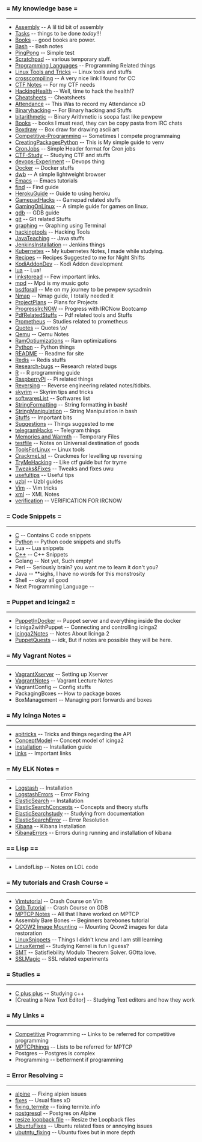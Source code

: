 ### = My knowledge base =
***
  * [Assembly](Assembly) -- A lil tid bit of assembly
  * [Tasks](Tasks) -- things to be done _today_!!!         
  * [Books](Books) -- good books are power.   
  * [Bash](Bash) -- Bash notes
  * [PingPong](ping/pinopong.md) -- Simple test
  * [Scratchpad](Scratchpad) -- various temporary stuff.   
  * [Programming Languages](Programming) -- Programming Related things   
  * [Linux Tools and Tricks](Linux) -- Linux tools and stuffs   
  * [crosscompiling](crosscompiling) -- A very nice link I found for CC
  * [CTF Notes](CTF-Study) -- For my CTF needs   
  * [HackingHealth](HackingHealth) -- Well, time to hack the health!?
  * [Cheatsheets](Cheatsheets) -- Cheatsheets
  * [Attendance](Attendance.md)  -- This Was to record my Attendance xD   
  * [Binaryhacking](Binaryhacking.md)  -- For Binary hacking and Stuffs   
  * [bitarithmetic](bitarithmetic.md)  -- Binary Arithmetic is soopa fast like pewpew   
  * [Books](Books.md)  -- books I must read, they can be copy pasta from IRC chats   
  * [Boxdraw](Boxdraw.md)  -- Box draw for drawing ascii art        
  * [Competitive-Programming](Competitive-Programming.md)  -- Sometimes I compete programmaing
  * [CreatingPackagesPython](CreatingPackagesPython.md)  -- This is My simple guide to venv
  * [CronJobs](CronJobs) -- Simple Header format for Cron jobs
  * [CTF-Study](CTF-Study.md)  -- Studying CTF and stuffs   
  * [devops-Experiment](devops-Experiment-8.md)  -- Devops thing   
  * [Docker](Docker.md)  -- Docker stuffs
  * [dwb](dwb) -- A simple lightweight browser
  * [Emacs](Emacs.md)  -- Emacs tutorials   
  * [find](find.md)  -- Find guide   
  * [HerokuGuide](HerokuGuide)  -- Guide to using heroku
  * [GamepadHacks](GamepadHacks) -- Gamepad related stuffs
  * [GamingOnLinux](GamingOnLinux) -- A simple guide for games on linux.
  * [gdb](gdb.md)  -- GDB guide  
  * [git](git) -- Git related Stuffs
  * [graphing](graphing.md)  -- Graphing using Terminal
  * [hackingtools](hackingtools) -- Hacking Tools
  * [JavaTeaching](JavaTeaching.md)  -- Java stuffs   
  * [JenkinsInstallation](JenkinsInstallation.md)  -- Jenkins things
  * [Kubernetes](Kubernetes) -- My kubernetes Notes, I made while studying.
  * [Recipes](Recipes) -- Recipes Suggested to me for Night Shifts
  * [KodiAddonDev](KodiAddonDev.md)  -- Kodi Addon development   
  * [lua](lua.md)  -- Lua!  
  * [linkstoread](linkstoread) -- Few important links.
  * [mpd](mpd.md)  -- Mpd is my music goto    
  * [bsdforall](bsdforall) -- Me on my journey to be pewpew sysadmin
  * [Nmap](Nmap.md)  -- Nmap guide, I totally needed it   
  * [ProjectPlans](ProjectPlans.md)  -- Plans for Projects
  * [ProgressIrcNOW](ProgressIrcNOW) -- Progress with IRCNow Bootcamp
  * [PdfRelatedStuffs](PdfRelatedStuffs) -- Pdf related tools and Stuffs
  * [Prometheus](Prometheus) -- Studies related to prometheus
  * [Quotes](Quotes) -- Quotes \o/
  * [Qemu](Qemu) -- Qemu Notes
  * [RamOptiumizations](RamOptiumizations) -- Ram optimizations
  * [Python](Python.md)  -- Python things   
  * [README](README.md)  -- Readme for site   
  * [Redis](Redis.md)  -- Redis stuffs   
  * [Research-bugs](Research-bugs.md)  -- Research related bugs   
  * [R](R.md)  -- R programming guide
  * [RaspberryPi](RaspberryPi) -- Pi related things
  * [Reversing](Reversing) -- Reverse engineering related notes/tidbits.
  * [skyrim](skyrim.md)  -- Skyrim tips and tricks   
  * [softwaresList](softwaresList.md)  -- Softwares list  
  * [StringFormatting](StringFormatting) -- String formatting in bash!
  * [StringManipulation](StringManipulation) -- String Manipulation in bash
  * [Stuffs](Stuffs.md)  -- Important bits
  * [Suggestions](Suggestions)          -- Things suggested to me
  * [telegramHacks](telegramHacks.md)  -- Telegram things   
  * [Memories and Warmth](Memories%20and%20Warmth.md) -- Temporary Files
  * [testfile](testfile) -- Notes on Universal destination of goods
  * [ToolsForLinux](ToolsForLinux.md)  -- Linux tools   
  * [CrackmeList](crackmeslist.md) -- Crackmes for levelling up reversing
  * [TryMeHacking](TryMeHacking.md)  -- Like ctf guide but for tryme   
  * [Tweaks&Fixes](Tweaks&Fixes.md)  -- Tweaks and fixes uwu   
  * [usefultips](usefultips.md)  -- Useful tips   
  * [uzbl](uzbl.md)     -- Uzbl guides    
  * [Vim](Vim)      -- Vim tricks
  * [xml](xml)    -- XML Notes 
  * [verification](verification) -- VERIFICATION FOR IRCNOW

### = Code Snippets =
***
  * [C](C) -- Contains C code snippets
  * [Python](PythonSnippet) -- Python code snippets and stuffs
  * Lua -- Lua snippets
  * [C++](C++) -- C++ Snippets
  * Golang -- Not yet, Such empty!
  * Perl -- Seriously brain? you want me to learn it don't you? 
  * Java -- **sighs, I have no words for this monstrosity
  * Shell -- okay all good
  * Next Programming Language -- 
  
### = Puppet and Icinga2 =

***
  * [PuppetInDocker](PuppetInDocker) -- Puppet server and everything inside the docker
  * Iciniga2withPuppet -- Connecting and controlling icinga2
  * [Icinga2Notes](Icinga2Notes) -- Notes About Iicinga 2
  * [PuppetQuests](PuppetQuests) -- idk, But if notes are possible they will be here.  
  
### = My Vagrant Notes =

***
  * [VagrantXserver](VagrantXserver) -- Setting up Xserver
  * [VagrantNotes](VagrantLecture) -- Vagrant Lecture Notes
  * VagrantConfig  -- Config stuffs
  * PackagingBoxes -- How to package boxes
  * BoxManagement -- Managing port forwards and boxes

### = My Icinga Notes =

***
  * [apitricks](apitricks) -- Tricks and things regarding the API   
  * [ConceptModel](ConceptModel) -- Concept model of icinga2   
  * [installation](installation) -- Installation guide   
  * [links](links) -- Important links   

###  = My ELK Notes =

***
  * [Logstash](Logstash) -- Installation
  * [LogstashErrors](LogstashErrors) -- Error Fixing 
  * [ElasticSearch](ElasticSearch) -- Installation
  * [ElasticSearchConcepts](ElasticSearchConcepts) -- Concepts and theory stuffs
  * [ElasticSearchstudy](ElasticSearchstudy) -- Studying from documentation
  * [ElasticSearchError](ElasticSearchError) -- Error Resolution
  * [Kibana](Kibana)  -- Kibana Installation
  * [KibanaErrors](KibanaErrors) -- Errors during running and installation of kibana
  
### == Lisp ==

***
  * LandofLisp -- Notes on LOL code

### = My tutorials and Crash Course =

***
  * [Vimtutorial](Vimtutorial.md) -- Crash Course on Vim
  * [Gdb Tutorial](gdb_tutorials.md) -- Crash Course on GDB
  * [MPTCP Notes](MPTCPBlackBook.md)   -- All that I have worked on MPTCP
  * Assembly Bare Bones -- Beginners barebones tutorial
  * [QCOW2 Image Mounting](Qcow2ImageMounting.md) -- Mounting Qcow2 images for data restoration
  * [LinuxSnippets](LinuxSnippets) -- Things I didn't knew and I am still learning
  * [LinuxKernel](LinuxKernel) -- Studying Kernel is fun I guess?
  * [SMT](SMT) -- Satisfiebility Modulo Theorem Solver. GOtta love. 
  * [SSLMagic](ssl_understandings/ssl.md) -- SSL related experiments
  
### = Studies =
***
  * [C plus plus](C-plus-plus) -- Studying c++ 
  * [Creating a New Text Editor] -- Studying Text editors and how they work
  
### = My Links =

***
  * [Competitive](Competitive) Programming -- Links to be referred for competitive programming
  * [MPTCPthings](MPTCP) -- Lists to be referred for MPTCP
  * Postgres -- Postgres is complex 
  * Programming -- betterment if programming

### = Error Resolving =
***
  * [alpine](alpine.md) -- Fixing alpien issues
  * [fixes](fixes.md)  -- Usual fixes xD
  * [fixing_termite](fixing_termite.md)  -- fixing termite.info
  * [postgresql](postgresql.md)  -- Postgres on Alpine
  * [resize loopback file](resize-loopback-file.md) -- Resize the Loopback files
  * [UbuntuFixes](UbuntuFixes.md) -- Ubuntu related fixes or annoying issues
  * [ubutntu_fixing](ubutntu_fixing.md) -- Ubuntu fixes but in more depth


